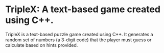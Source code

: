 # TripleX: A text-based game created using C++.

TripleX is a text-based puzzle game created using C++. It generates a random set of numbers (a 3-digit code) that the player must guess or calculate based on hints provided.
